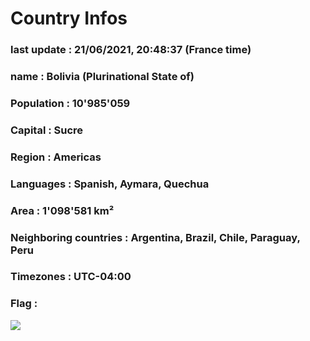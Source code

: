 # Country  Infos
### last update : 21/06/2021, 20:48:37 (France time)

### name : Bolivia (Plurinational State of)
### Population : 10'985'059
### Capital : Sucre
### Region : Americas
### Languages : Spanish, Aymara, Quechua
### Area : 1'098'581 km²
### Neighboring countries : Argentina, Brazil, Chile, Paraguay, Peru
### Timezones : UTC-04:00

### Flag :
![](https://restcountries.eu/data/bol.svg)
